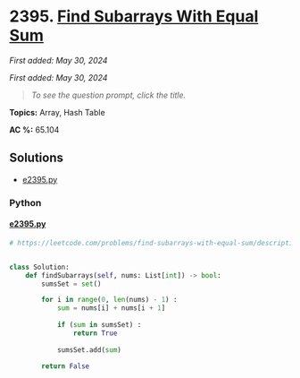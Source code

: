 # 2395. [Find Subarrays With Equal Sum](<https://leetcode.com/problems/find-subarrays-with-equal-sum>)

*First added: May 30, 2024*

*First added: May 30, 2024*


> *To see the question prompt, click the title.*

**Topics:** Array, Hash Table

**AC %:** 65.104


## Solutions

- [e2395.py](<../my-submissions/e2395.py>)
### Python
#### [e2395.py](<../my-submissions/e2395.py>)
```Python
# https://leetcode.com/problems/find-subarrays-with-equal-sum/description/


class Solution:
    def findSubarrays(self, nums: List[int]) -> bool:
        sumsSet = set()

        for i in range(0, len(nums) - 1) :
            sum = nums[i] + nums[i + 1]
            
            if (sum in sumsSet) :
                return True
            
            sumsSet.add(sum)
        
        return False
```

